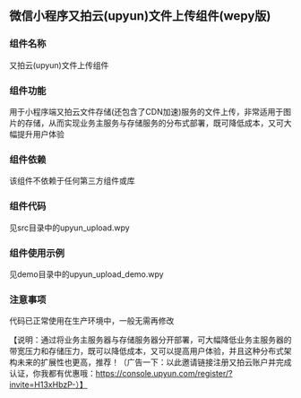 ## 微信小程序又拍云(upyun)文件上传组件(wepy版)

### 组件名称
又拍云(upyun)文件上传组件

### 组件功能
用于小程序端又拍云文件存储(还包含了CDN加速)服务的文件上传，非常适用于图片的存储，从而实现业务主服务与存储服务的分布式部署，既可降低成本，又可大幅提升用户体验

### 组件依赖
该组件不依赖于任何第三方组件或库

### 组件代码
见src目录中的upyun_upload.wpy

### 组件使用示例
见demo目录中的upyun_upload_demo.wpy

### 注意事项
代码已正常使用在生产环境中，一般无需再修改

【说明：通过将业务主服务器与存储服务器分开部署，可大幅降低业务主服务器的带宽压力和存储压力，既可以降低成本，又可以提高用户体验，并且这种分布式架构未来的扩展性也更高，推荐！（广告一下：以此邀请链接注册又拍云账户并完成认证，你我都有优惠哦：https://console.upyun.com/register/?invite=H13xHbzP-）】
